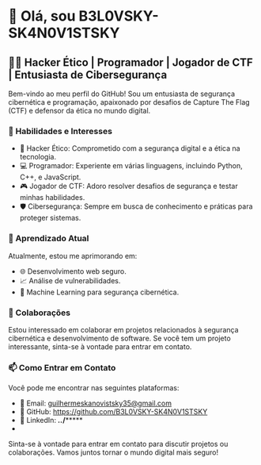 # 👋 Olá, sou B3L0VSKY-SK4N0V1STSKY

## 👨‍💻 Hacker Ético | Programador | Jogador de CTF | Entusiasta de Cibersegurança

Bem-vindo ao meu perfil do GitHub! Sou um entusiasta de segurança cibernética e programação, apaixonado por desafios de Capture The Flag (CTF) e defensor da ética no mundo digital.

### 🚀 Habilidades e Interesses

- 🔐 Hacker Ético: Comprometido com a segurança digital e a ética na tecnologia.
- 💻 Programador: Experiente em várias linguagens, incluindo Python, C++, e JavaScript.
- 🎮 Jogador de CTF: Adoro resolver desafios de segurança e testar minhas habilidades.
- 🛡️ Cibersegurança: Sempre em busca de conhecimento e práticas para proteger sistemas.

### 🌱 Aprendizado Atual

Atualmente, estou me aprimorando em:

- 🌐 Desenvolvimento web seguro.
- 📈 Análise de vulnerabilidades.
- 🤖 Machine Learning para segurança cibernética.

### 👥 Colaborações

Estou interessado em colaborar em projetos relacionados à segurança cibernética e desenvolvimento de software. Se você tem um projeto interessante, sinta-se à vontade para entrar em contato.

### 📫 Como Entrar em Contato

Você pode me encontrar nas seguintes plataformas:

- 📧 Email: guilhermeskanovistsky35@gmail.com
- 💼 GitHub: https://github.com/B3L0VSKY-SK4N0V1STSKY
- 🔗 LinkedIn: ***.****************.***/***************
- 
Sinta-se à vontade para entrar em contato para discutir projetos ou colaborações. Vamos juntos tornar o mundo digital mais seguro!

<!---
B3L0VSKY-SK4N0V1STSKY/B3L0VSKY-SK4N0V1STSKY é um repositório especial no GitHub porque seu `README.md` (este arquivo) aparece no perfil do GitHub. Você pode clicar no link de visualização para ver suas alterações.
--->

